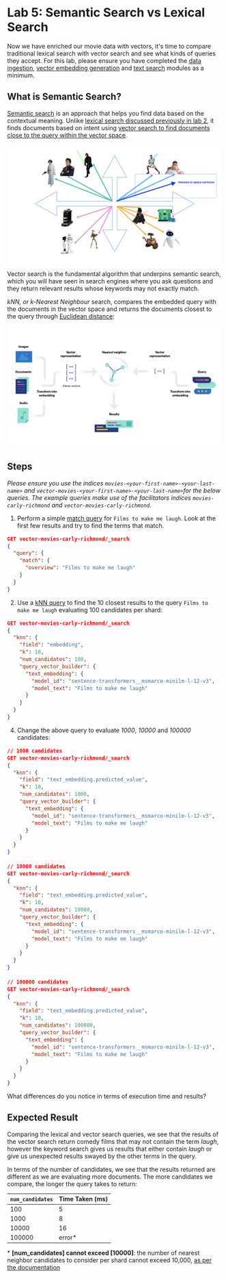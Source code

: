 # Lab 5: Semantic Search vs Lexical Search

Now we have enriched our movie data with vectors, it's time to compare traditional lexical search with vector search and see what kinds of queries they accept. For this lab, please ensure you have completed the [data ingestion](./1-data-ingestion), [vector embedding generation](./4-vector-embeddings) and [text search](./2-text-search) modules as a minimum.

## What is Semantic Search?

[Semantic search](https://www.elastic.co/guide/en/elasticsearch/reference/current/semantic-search.html) is an approach that helps you find data based on the contextual meaning. Unlike [lexical search discussed previously in lab 2](./2-text-search), it finds documents based on intent using [vector search to find documents close to the query within the vector space](./4-vector-embeddings).

![Star Wars Sample Vector Space](./screenshots/5/lab-5-query-in-vector-space.png)

Vector search is the fundamental algorithm that underpins semantic search, which you will have seen in search engines where you ask questions and they return relevant results whose keywords may not exactly match. 

*kNN, or k-Nearest Neighbour* search, compares the embedded query with the documents in the vector space and returns the documents closest to the query through [Euclidean distance](https://en.wikipedia.org/wiki/Euclidean_distance):

![kNN search overview](./screenshots/4/lab-4-knn-search-overview.png)

## Steps

*Please ensure you use the indices `movies-<your-first-name>-<your-last-name>` and `vector-movies-<your-first-name>-<your-last-name>`for the below queries. The example queries make use of the facilitators indices `movies-carly-richmond` and `vector-movies-carly-richmond`.*

1. Perform a simple [match query](https://www.elastic.co/guide/en/elasticsearch/reference/current/query-dsl-match-query.html) for `Films to make me laugh`. Look at the first few results and try to find the terms that match. 

```json
GET vector-movies-carly-richmond/_search
{
  "query": {
    "match": {
      "overview": "Films to make me laugh"
    }
  }
}
```

2. Use a [kNN query](https://www.elastic.co/guide/en/elasticsearch/reference/8.12/query-dsl-knn-query.html) to find the 10 closest results to the query `Films to make me laugh` evaluating 100 candidates per shard:

```json
GET vector-movies-carly-richmond/_search
{
  "knn": {
    "field": "embedding",
    "k": 10,
    "num_candidates": 100,
    "query_vector_builder": {
      "text_embedding": { 
        "model_id": "sentence-transformers__msmarco-minilm-l-12-v3", 
        "model_text": "Films to make me laugh" 
      }
    }
  }
}
```

4. Change the above query to evaluate *1000*, *10000* and *100000* candidates: 

```json
// 1000 candidates
GET vector-movies-carly-richmond/_search
{
  "knn": {
    "field": "text_embedding.predicted_value",
    "k": 10,
    "num_candidates": 1000,
    "query_vector_builder": {
      "text_embedding": { 
        "model_id": "sentence-transformers__msmarco-minilm-l-12-v3", 
        "model_text": "Films to make me laugh" 
      }
    }
  }
}

// 10000 candidates
GET vector-movies-carly-richmond/_search
{
  "knn": {
    "field": "text_embedding.predicted_value",
    "k": 10,
    "num_candidates": 10000,
    "query_vector_builder": {
      "text_embedding": { 
        "model_id": "sentence-transformers__msmarco-minilm-l-12-v3", 
        "model_text": "Films to make me laugh" 
      }
    }
  }
}

// 100000 candidates
GET vector-movies-carly-richmond/_search
{
  "knn": {
    "field": "text_embedding.predicted_value",
    "k": 10,
    "num_candidates": 100000,
    "query_vector_builder": {
      "text_embedding": { 
        "model_id": "sentence-transformers__msmarco-minilm-l-12-v3", 
        "model_text": "Films to make me laugh" 
      }
    }
  }
}
```

What differences do you notice in terms of execution time and results?

## Expected Result

Comparing the lexical and vector search queries, we see that the results of the vector search return comedy films that may not contain the term *laugh*, however the keyword search gives us results that either contain *laugh* or give us unexpected results swayed by the other terms in the query.

In terms of the number of candidates, we see that the results returned are different as we are evaluating more documents. The more candidates we compare, the longer the query takes to return: 
  
| `num_candidates` | Time Taken (ms) |
| ---------------- | --------------- |
| 100              | 5               |
| 1000             | 8               |
| 10000            | 16              |
| 100000           | error*          |

\* **[num_candidates] cannot exceed [10000]**: the number of nearest neighbor candidates to consider per shard cannot exceed 10,000, [as per the documentation](https://www.elastic.co/guide/en/elasticsearch/reference/current/knn-search-api.html)
